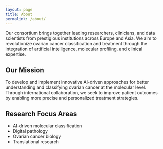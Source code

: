 ```yaml
---
layout: page
title: About
permalink: /about/
---
```


Our consortium brings together leading researchers, clinicians, and data scientists from prestigious institutions across Europe and Asia. We aim to revolutionize ovarian cancer classification and treatment through the integration of artificial intelligence, molecular profiling, and clinical expertise.

## Our Mission

To develop and implement innovative AI-driven approaches for better understanding and classifying ovarian cancer at the molecular level. Through international collaboration, we seek to improve patient outcomes by enabling more precise and personalized treatment strategies.

## Research Focus Areas

- AI-driven molecular classification
- Digital pathology
- Ovarian cancer biology
- Translational research 